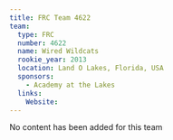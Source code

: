 ```yaml
---
title: FRC Team 4622
team:
  type: FRC
  number: 4622
  name: Wired Wildcats
  rookie_year: 2013
  location: Land O Lakes, Florida, USA
  sponsors:
    - Academy at the Lakes
  links:
    Website: 
---
```

No content has been added for this team